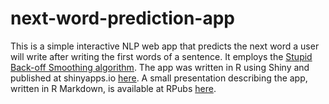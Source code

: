 # next-word-prediction-app

This is a simple interactive NLP web app that predicts the next word a user will write after writing the first words of a sentence.
It employs the [Stupid Back-off Smoothing algorithm](https://www.aclweb.org/anthology/D07-1090.pdf). The app was written in R using Shiny and published at shinyapps.io [here](https://eduardodelpeloso.shinyapps.io/WordPredict/). A small presentation describing the app, written in R Markdown, is available at RPubs [here](https://rpubs.com/eduardodelpeloso/213835).
